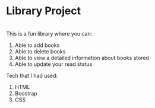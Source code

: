 # Library Project
<br />
This is a fun library where you can:


1. Able to add books
2. Able to delete books 
3. Able to view a detailed informetion about books stored
4. Able to update your read status

Tech that I had used:
1. HTML
2. Boostrap
3. CSS
